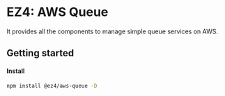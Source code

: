 # EZ4: AWS Queue

It provides all the components to manage simple queue services on AWS.

## Getting started

#### Install

```sh
npm install @ez4/aws-queue -D
```
